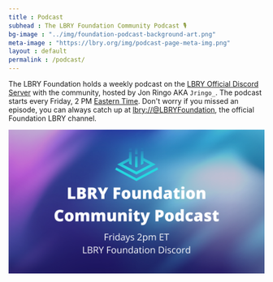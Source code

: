```yaml
---
title : Podcast
subhead : The LBRY Foundation Community Podcast 🎙️
bg-image : "../img/foundation-podcast-background-art.png"
meta-image : "https://lbry.org/img/podcast-page-meta-img.png"
layout : default
permalink : /podcast/
---
```


The LBRY Foundation holds a weekly podcast on the [LBRY Official Discord Server](https://lbry.com/chat) with the community, hosted by Jon Ringo AKA `Jringo_`.
The podcast starts every Friday, 2 PM [Eastern Time](https://time.is/ET). Don't worry if you missed an episode, you can always catch up at [lbry://@LBRYFoundation](https://open.lbry.com/@LBRYFoundation:0), the official Foundation LBRY channel.

![podcast!](../img/podcast-img.png)
